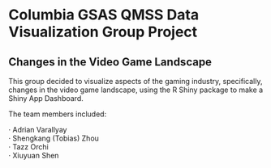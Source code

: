 # Columbia GSAS QMSS Data Visualization Group Project
## Changes in the Video Game Landscape

This group decided to visualize aspects of the gaming industry, specifically, changes in the video game landscape, using the R Shiny package to make a Shiny App Dashboard.  

The team members included:  

· Adrian Varallyay  
· Shengkang (Tobias) Zhou  
· Tazz Orchi  
· Xiuyuan Shen  
